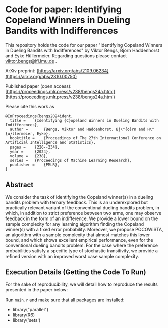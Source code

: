 # Code for paper: Identifying Copeland Winners in Dueling Bandits with Indifferences

This repository holds the code for our paper "Identifying Copeland Winners in Dueling Bandits with Indifferences" by Viktor Bengs, Björn Haddenhorst and Eyke Hüllermeier. Regarding questions please contact viktor.bengs@ifi.lmu.de .

ArXiv preprint: [https://arxiv.org/abs/2109.06234](https://arxiv.org/abs/2310.00750)

Published paper (open access): [https://proceedings.mlr.press/v238/bengs24a.html](https://proceedings.mlr.press/v238/bengs24a.html)

Please cite this work as

```
@InProceedings{bengs2024ident,
  title = 	 {Identifying {C}opeland Winners in Dueling Bandits with Indifferences},
  author =       {Bengs, Viktor and Haddenhorst, Bj\"{o}rn and H\"{u}llermeier, Eyke},
  booktitle = 	 {Proceedings of The 27th International Conference on Artificial Intelligence and Statistics},
  pages = 	 {226--234},
  year = 	 {2024},
  volume = 	 {238},
  series = 	 {Proceedings of Machine Learning Research},
  publisher =    {PMLR},
}

```

## Abstract
We consider the task of identifying the Copeland winner(s) in a dueling bandits problem with ternary feedback. This is an underexplored but practically relevant variant of the conventional dueling bandits problem, in which, in addition to strict preference between two arms, one may observe feedback in the form of an indifference. We provide a lower bound on the sample complexity for any learning algorithm finding the Copeland winner(s) with a fixed error probability. Moreover, we propose POCOWISTA, an algorithm with a sample complexity that almost matches this lower bound, and which shows excellent empirical performance, even for the conventional dueling bandits problem. For the case where the preference probabilities satisfy a specific type of stochastic transitivity, we provide a refined version with an improved worst case sample complexity.

## Execution Details (Getting the Code To Run)
For the sake of reproducibility, we will detail how to reproduce the results presented in the paper below: 

Run `main.r` and make sure that all packages are installed:
 
- library("parallel")  
- library(R6)
- library('sets')

